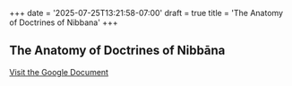 +++
date = '2025-07-25T13:21:58-07:00'
draft = true
title = 'The Anatomy of Doctrines of Nibbana'
+++

## The Anatomy of Doctrines of Nibbāna

<a href="https://docs.google.com/document/d/11TszVWfl_GO26wa1tN5UTS5tdCbPpLbzGuJeVw8qStM/edit?usp=sharing" target="_blank" rel="noopener noreferrer">Visit the Google Document</a>
